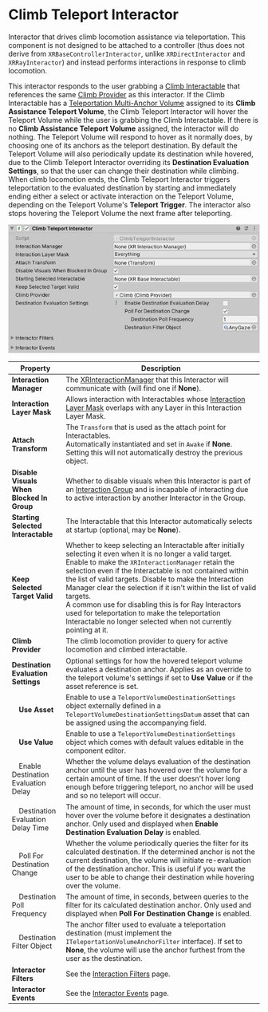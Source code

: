 ﻿# Climb Teleport Interactor

Interactor that drives climb locomotion assistance via teleportation. This component is not designed to be attached to a controller (thus does not derive from `XRBaseControllerInteractor`, unlike `XRDirectInteractor` and `XRRayInteractor`) and instead performs interactions in response to climb locomotion.

This interactor responds to the user grabbing a [Climb Interactable](climb-interactable.md) that references the same [Climb Provider](climb-provider.md) as this interactor. If the Climb Interactable has a [Teleportation Multi-Anchor Volume](teleportation-multi-anchor-volume.md) assigned to its **Climb Assistance Teleport Volume**, the Climb Teleport Interactor will hover the Teleport Volume while the user is grabbing the Climb Interactable. If there is no **Climb Assistance Teleport Volume** assigned, the interactor will do nothing. The Teleport Volume will respond to hover as it normally does, by choosing one of its anchors as the teleport destination. By default the Teleport Volume will also periodically update its destination while hovered, due to the Climb Teleport Interactor overriding its **Destination Evaluation Settings**, so that the user can change their destination while climbing. When climb locomotion ends, the Climb Teleport Interactor triggers teleportation to the evaluated destination by starting and immediately ending either a select or activate interaction on the Teleport Volume, depending on the Teleport Volume's **Teleport Trigger**. The interactor also stops hovering the Teleport Volume the next frame after teleporting.

![ClimbTeleportInteractor component](images/climb-teleport-interactor.png)

| **Property** | **Description** |
|---|---|
| **Interaction Manager** | The [XRInteractionManager](xr-interaction-manager.md) that this Interactor will communicate with (will find one if **None**). |
| **Interaction Layer Mask** | Allows interaction with Interactables whose [Interaction Layer Mask](interaction-layers.md) overlaps with any Layer in this Interaction Layer Mask. |
| **Attach Transform** | The `Transform` that is used as the attach point for Interactables.<br />Automatically instantiated and set in `Awake` if **None**.<br />Setting this will not automatically destroy the previous object. |
| **Disable Visuals When Blocked In Group** | Whether to disable visuals when this Interactor is part of an [Interaction Group](xr-interaction-group.md) and is incapable of interacting due to active interaction by another Interactor in the Group. |
| **Starting Selected Interactable** | The Interactable that this Interactor automatically selects at startup (optional, may be **None**). |
| **Keep Selected Target Valid** | Whether to keep selecting an Interactable after initially selecting it even when it is no longer a valid target.<br />Enable to make the `XRInteractionManager` retain the selection even if the Interactable is not contained within the list of valid targets. Disable to make the Interaction Manager clear the selection if it isn't within the list of valid targets.<br />A common use for disabling this is for Ray Interactors used for teleportation to make the teleportation Interactable no longer selected when not currently pointing at it. |
| **Climb Provider** | The climb locomotion provider to query for active locomotion and climbed interactable. |
| **Destination Evaluation Settings** | Optional settings for how the hovered teleport volume evaluates a destination anchor. Applies as an override to the teleport volume's settings if set to **Use Value** or if the asset reference is set. |
| &emsp;**Use Asset** | Enable to use a `TeleportVolumeDestinationSettings` object externally defined in a `TeleportVolumeDestinationSettingsDatum` asset that can be assigned using the accompanying field. |
| &emsp;**Use Value** | Enable to use a `TeleportVolumeDestinationSettings` object which comes with default values editable in the component editor. |
| &emsp;Enable Destination Evaluation Delay | Whether the volume delays evaluation of the destination anchor until the user has hovered over the volume for a certain amount of time. If the user doesn't hover long enough before triggering teleport, no anchor will be used and so no teleport will occur. |
| &emsp;Destination Evaluation Delay Time | The amount of time, in seconds, for which the user must hover over the volume before it designates a destination anchor. Only used and displayed when **Enable Destination Evaluation Delay** is enabled. |
| &emsp;Poll For Destination Change | Whether the volume periodically queries the filter for its calculated destination. If the determined anchor is not the current destination, the volume will initiate re-evaluation of the destination anchor. This is useful if you want the user to be able to change their destination while hovering over the volume. |
| &emsp;Destination Poll Frequency | The amount of time, in seconds, between queries to the filter for its calculated destination anchor. Only used and displayed when **Poll For Destination Change** is enabled. |
| &emsp;Destination Filter Object | The anchor filter used to evaluate a teleportation destination (must implement the `ITeleportationVolumeAnchorFilter` interface). If set to **None**, the volume will use the anchor furthest from the user as the destination. |
| **Interactor Filters** | See the [Interaction Filters](interaction-filters.md) page. |
| **Interactor Events** | See the [Interactor Events](interactor-events.md) page. |